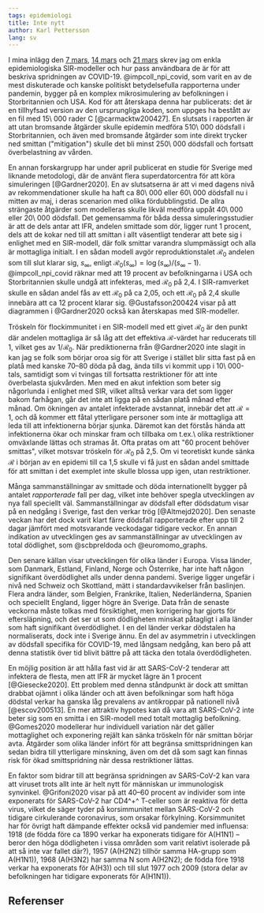 ```yaml
---
tags: epidemiologi
title: Inte nytt
author: Karl Pettersson
lang: sv
---
```


I mina inlägg den [7 mars](2020-03-07-mottag.html), [14
mars](2020-03-14-enkel.html) och [21 mars](2020-03-21-inte.html) skrev
jag om enkla epidemiologiska SIR-modeller och hur pass användbara
de är för att beskriva spridningen av COVID-19. @impcoll_npi_covid,
som varit en av de mest diskuterade och kanske politiskt betydelsefulla
rapporterna under pandemin, bygger på en komplex mikrosimulering av
befolkningen i Storbritannien och USA. Kod för att återskapa denna
har publicerats: det är en tillhyfsad version av den ursprungliga
koden, som uppges ha bestått av en fil med 15\ 000 rader C
[@carmacktw200427]. En slutsats i rapporten är att utan bromsande
åtgärder skulle epidemin medföra 510\ 000 dödsfall i Storbritannien,
och även med bromsande åtgärder som inte direkt trycker ned smittan
("mitigation") skulle det bli minst 250\ 000 dödsfall och fortsatt
överbelastning av vården.

En annan forskargrupp har under april publicerat en studie för Sverige
med liknande metodologi, där de använt flera superdatorcentra för att
köra simuleringen [@Gardner2020]. En av slutsatserna är att vi med
dagens nivå av rekommendationer skulle ha haft ca 80\ 000 eller
60\ 000 dödsfall nu i mitten av maj, i deras scenarion med olika
fördubblingstid. De allra strängaste åtgärder som modelleras skulle
likväl medföra uppåt 40\ 000 eller 20\ 000 dödsfall. Det gemensamma
för båda dessa simuleringsstudier är att de dels antar att IFR, andelen
smittade som dör, ligger runt 1 procent, dels att de kokar ned till
att smittan i allt väsentligt tenderar att bete sig i enlighet med
en SIR-modell, där folk smittar varandra slumpmässigt och alla är
mottagliga initialt. I en sådan modell avgör reproduktionstalet
$\mathcal{R}_0$ andelen som till slut klarar sig, $s_\infty$,
enligt $\mathcal{R}_0(s_\infty)=\log(s_\infty)/(s_\infty-1)$.
@impcoll_npi_covid räknar med att 19 procent av befolkningarna
i USA och Storbritannien skulle undgå att infekteras, med
$\mathcal{R}_0$ på 2,4. I SIR-ramverket skulle en sådan andel
fås av ett $\mathcal{R}_0$ på ca 2,05, och ett $\mathcal{R}_0$
på 2,4 skulle innebära att ca 12 procent klarar sig.
@Gustafsson200424 visar på att diagrammen i @Gardner2020 också
kan återskapas med SIR-modeller.

Tröskeln för flockimmunitet i en SIR-modell med ett givet
$\mathcal{R}_0$ är den punkt där andelen mottagliga är så låg att det
effektiva $\mathcal{R}$-värdet har reducerats till 1, vilket ges av
$1/\mathcal{R}_0$. När prediktionerna från @Gardner2020 inte slagit in
kan jag se folk som börjar oroa sig för att Sverige i stället blir
sitta fast på en platå med kanske 70–80 döda på dag, ända tills vi
kommit upp i 10\ 000-tals, samtidigt som vi tvingas till fortsatta
restriktioner för att inte överbelasta sjukvården. Men med en akut
infektion som beter sig någorlunda i enlighet med SIR, vilket alltså
verkar vara det som ligger bakom farhågan, går det inte att ligga på
en sådan platå månad efter månad. Om ökningen av antalet infekterade
avstannat, innebär det att $\mathcal{R}=1$, och då kommer ett fåtal
ytterligare personer som inte är mottagliga att leda till att
infektionerna börjar sjunka. Däremot kan det förstås hända att
infektionerna ökar och minskar fram och tillbaka om t.ex.\ olika
restriktioner omväxlande lättas och stramas åt. Ofta pratas om att "60
procent behöver smittas", vilket motsvar tröskeln för $\mathcal{R_0}$
på 2,5. Om vi teoretiskt kunde sänka $\mathcal{R}$ i början av en
epidemi till ca 1,5 skulle vi få just en sådan andel smittade för att
smittan i det exemplet inte skulle blossa upp igen, utan
restriktioner.

Många sammanställningar av smittade och döda internationellt bygger
på antalet *rapporterade* fall per dag, vilket inte behöver spegla
utvecklingen av nya fall speciellt väl. Sammanställningar av dödsfall
efter dödsdatum visar på en nedgång i Sverige, fast den verkar
trög [@Altmejd2020]. Den senaste veckan har det dock varit klart
färre dödsfall rapporterade efter upp till 2 dagar jämfört med
motsvarande veckodagar tidigare veckor. En annan indikation av
utvecklingen ges av sammanställningar av utvecklingen av total
dödlighet, som @scbpreldoda och @euromomo_graphs.

Den senare källan visar utvecklingen för olika länder i Europa. Vissa
länder, som Danmark, Estland, Finland, Norge och Österrike, har inte
haft någon signifikant överdödlighet alls under denna pandemi. Sverige
ligger ungefär i nivå ned Schweiz och Skottland, mätt i
standardavvikelser från baslinjen. Flera andra länder, som Belgien,
Frankrike, Italien, Nederländerna, Spanien och speciellt England,
ligger högre än Sverige. Data från de senaste veckorna måste tolkas
med försiktighet, men korrigering har gjorts för eftersläpning, och
det ser ut som dödligheten minskat påtagligt i alla länder som haft
signifikant överdödlighet. I en del länder verkar dödstalen ha
normaliserats, dock inte i Sverige ännu. En del av asymmetrin i
utvecklingen av dödsfall specifika för COVID-19, med långsam nedgång,
kan bero på att denna statistik över tid blivit bättre på att täcka den
totala överdödligheten.

En möjlig position är att hålla fast vid är att SARS-CoV-2 tenderar att
infektera de flesta, men att IFR är mycket lägre än 1 procent [@Giesecke2020].
Ett problem med denna ståndpunkt är dock att smittan drabbat ojämnt i
olika länder och att även befolkningar som haft höga dödstal verkar
ha ganska låg prevalens av antikroppar på nationell nivå [@escov200513].
En mer attraktiv hypotes kan då vara att SARS-CoV-2 inte beter sig som en
smitta i en SIR-modell med totalt mottaglig befolkning. @Gomes2020
modellerar hur individuell variation när det gäller mottaglighet och
exponering rejält kan sänka tröskeln för när smittan börjar avta.
Åtgärder som olika länder infört för att begränsa smittspridningen kan
sedan bidra till ytterligare minskning, även om det då som sagt kan finnas
risk för ökad smittspridning när dessa restriktioner lättas.

En faktor som bidrar till att begränsa spridningen av SARS-CoV-2 kan
vara att viruset trots allt inte är helt nytt för människan ur
immunologisk synvinkel. @Grifoni2020 visar på att 40–60 procent av
individer som inte exponerats för SARS-CoV-2 har CD4^+^ T-celler som
är reaktiva för detta virus, vilket de säger tyder på korsimmunitet
mellan SARS-CoV-2 och tidigare cirkulerande coronavirus, som orsakar
förkylning. Korsimmunitet har för övrigt haft dämpande effekter också
vid pandemier med influensa: 1918 (de födda före ca 1890 verkar ha exponerats
tidigare för A(H1N1) – beror den höga dödligheten i vissa områden som
varit relativt isolerade på att så inte var fallet där?), 1957
(A(H2N2) tillhör samma HA-grupp som A(H1N1)), 1968 (A(H3N2) har samma
N som A(H2N2); de födda före 1918 verkar ha exponerats för A(H3)) och till
slut 1977 och 2009 (stora delar av befolkningen har tidigare exponerats
för A(H1N1)).

## Referenser
